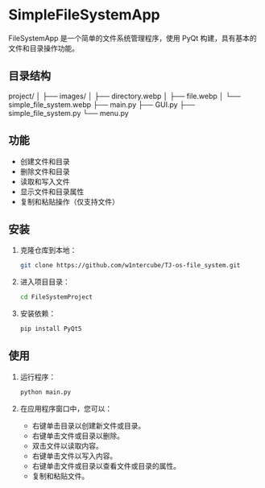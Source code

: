 # SimpleFileSystemApp

FileSystemApp 是一个简单的文件系统管理程序，使用 PyQt 构建，具有基本的文件和目录操作功能。


## 目录结构

project/
│
├── images/
│ ├── directory.webp
│ ├── file.webp
│ └── simple_file_system.webp
├── main.py
├── GUI.py
├── simple_file_system.py
└── menu.py


## 功能

- 创建文件和目录
- 删除文件和目录
- 读取和写入文件
- 显示文件和目录属性
- 复制和粘贴操作（仅支持文件）

## 安装

1. 克隆仓库到本地：

    ```bash
    git clone https://github.com/w1ntercube/TJ-os-file_system.git
    ```

2. 进入项目目录：

    ```bash
    cd FileSystemProject
    ```


3. 安装依赖：

    ```bash
    pip install PyQt5
    ```

## 使用

1. 运行程序：

    ```bash
    python main.py
    ```

2. 在应用程序窗口中，您可以：

    - 右键单击目录以创建新文件或目录。
    - 右键单击文件或目录以删除。
    - 双击文件以读取内容。
    - 右键单击文件以写入内容。
    - 右键单击文件或目录以查看文件或目录的属性。
    - 复制和粘贴文件。
